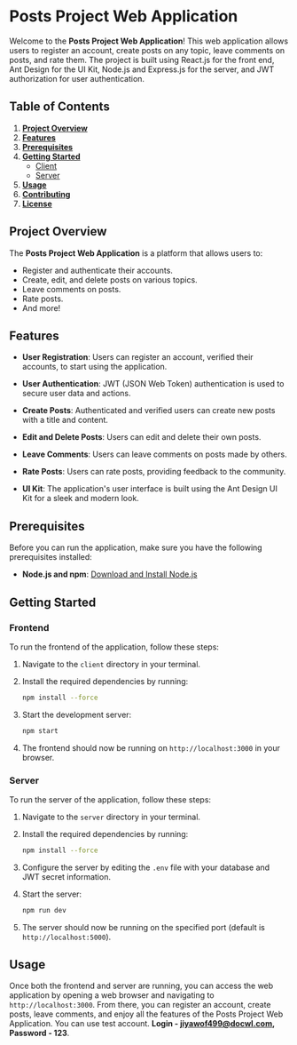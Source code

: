 # Posts Project Web Application

Welcome to the **Posts Project Web Application**! This web application allows users to register an account, create posts on any topic, leave comments on posts, and rate them. The project is built using React.js for the front end, Ant Design for the UI Kit, Node.js and Express.js for the server, and JWT authorization for user authentication.

## Table of Contents

1. [**Project Overview**](#project-overview)
2. [**Features**](#features)
3. [**Prerequisites**](#prerequisites)
4. [**Getting Started**](#getting-started)
    - [Client](#client)
    - [Server](#server)
5. [**Usage**](#usage)
6. [**Contributing**](#contributing)
7. [**License**](#license)

## Project Overview

The **Posts Project Web Application** is a platform that allows users to:

- Register and authenticate their accounts.
- Create, edit, and delete posts on various topics.
- Leave comments on posts.
- Rate posts.
- And more!

## Features

- **User Registration**: Users can register an account, verified their accounts, to start using the application.

- **User Authentication**: JWT (JSON Web Token) authentication is used to secure user data and actions.

- **Create Posts**: Authenticated and verified users can create new posts with a title and content.

- **Edit and Delete Posts**: Users can edit and delete their own posts.

- **Leave Comments**: Users can leave comments on posts made by others.

- **Rate Posts**: Users can rate posts, providing feedback to the community.

- **UI Kit**: The application's user interface is built using the Ant Design UI Kit for a sleek and modern look.

## Prerequisites

Before you can run the application, make sure you have the following prerequisites installed:

- **Node.js and npm**: [Download and Install Node.js](https://nodejs.org/)

## Getting Started

### Frontend

To run the frontend of the application, follow these steps:

1. Navigate to the `client` directory in your terminal.

2. Install the required dependencies by running:

    ```bash
    npm install --force
    ```

3. Start the development server:

    ```bash
    npm start
    ```

4. The frontend should now be running on `http://localhost:3000` in your browser.

### Server

To run the server of the application, follow these steps:

1. Navigate to the `server` directory in your terminal.

2. Install the required dependencies by running:

    ```bash
    npm install --force
    ```

3. Configure the server by editing the `.env` file with your database and JWT secret information.

4. Start the server:

    ```bash
    npm run dev
    ```

5. The server should now be running on the specified port (default is `http://localhost:5000`).

## Usage

Once both the frontend and server are running, you can access the web application by opening a web browser and navigating to `http://localhost:3000`. From there, you can register an account, create posts, leave comments, and enjoy all the features of the Posts Project Web Application. You can use test account. **Login - jiyawof499@docwl.com, Password - 123**.
